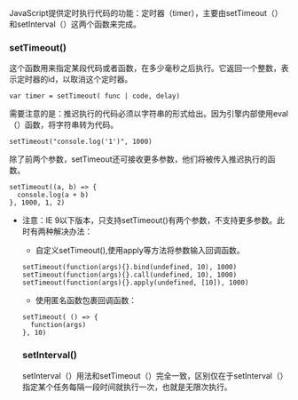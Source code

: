 JavaScript提供定时执行代码的功能：定时器（timer），主要由setTimeout（）和setInterval（）这两个函数来完成。

### setTimeout()
这个函数用来指定某段代码或者函数，在多少毫秒之后执行。它返回一个整数，表示定时器的id，以取消这个定时器。
```
var timer = setTimeout( func | code, delay)
```
需要注意的是：推迟执行的代码必须以字符串的形式给出。因为引擎内部使用eval（）函数，将字符串转为代码。
```
setTimeout("console.log('1')", 1000)
```
除了前两个参数，setTimeout还可接收更多参数，他们将被传入推迟执行的函数。

```
setTimeout((a, b) => {
  console.log(a + b)
}, 1000, 1, 2)
```
* 注意：IE 9以下版本，只支持setTimeout()有两个参数，不支持更多参数。此时有两种解决办法： 
  
  * 自定义setTimeout(),使用apply等方法将参数输入回调函数。
  ```
  setTimeout(function(args){}.bind(undefined, 10), 1000)
  setTimeout(function(args){}.call(undefined, 10), 1000)
  setTimeout(function(args){}.apply(undefined, [10]), 1000)
  ```
  * 使用匿名函数包裹回调函数：
  ```
  setTimeout( () => {
    function(args)
  }, 10)
  ```

  ### setInterval()
  setInterval（）用法和setTimeout（）完全一致，区别仅在于setInterval（）指定某个任务每隔一段时间就执行一次，也就是无限次执行。
